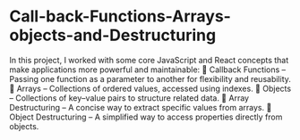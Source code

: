 # Call-back-Functions-Arrays-objects-and-Destructuring
In this project, I worked with some core JavaScript and React concepts that make applications more powerful and maintainable:
🔹 Callback Functions – Passing one function as a parameter to another for flexibility and reusability.
 🔹 Arrays – Collections of ordered values, accessed using indexes.
 🔹 Objects – Collections of key–value pairs to structure related data.
 🔹 Array Destructuring – A concise way to extract specific values from arrays.
 🔹 Object Destructuring – A simplified way to access properties directly from objects. 
